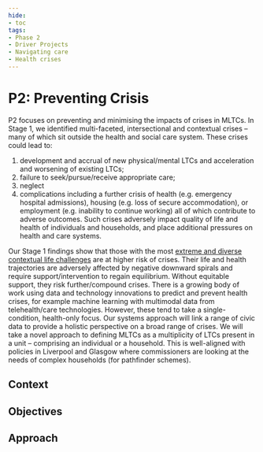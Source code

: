```yaml
---
hide:
- toc
tags:
- Phase 2
- Driver Projects
- Navigating care
- Health crises
---
```


# P2: Preventing Crisis
P2 focuses on preventing and minimising the impacts of crises in MLTCs. In Stage 1, we
identified multi-faceted, intersectional and contextual crises – many of which sit outside the health and social care system. These crises could lead to: 

  1. development and accrual of new physical/mental LTCs and acceleration and worsening of existing LTCs;
  2. failure to seek/pursue/receive appropriate care;
  3. neglect
  4. complications including a further crisis of health (e.g. emergency hospital
admissions), housing (e.g. loss of secure accommodation), or employment (e.g. inability to continue working) all of which contribute to adverse outcomes. Such crises adversely impact quality of life and health of individuals and households, and place additional pressures on health and care systems.

Our Stage 1 findings show that those with the most [extreme and diverse contextual life challenges](./people-insight/persona-set.md) are at higher risk of crises. Their life and health trajectories are adversely affected by negative downward spirals and require support/intervention to regain equilibrium. Without equitable support, they risk further/compound crises. There is a growing body of work using data and technology innovations to predict and prevent health crises, for example machine learning with multimodal data from telehealth/care technologies. However, these tend to take a single-condition, health-only focus. Our systems approach will link a range of civic data to provide a holistic perspective on a broad range of crises. We will take a novel approach to defining MLTCs as a multiplicity of LTCs present in a unit –
comprising an individual or a household. This is well-aligned with policies in Liverpool and Glasgow where commissioners are looking at the needs of complex households (for pathfinder schemes).

## Context

## Objectives

## Approach
